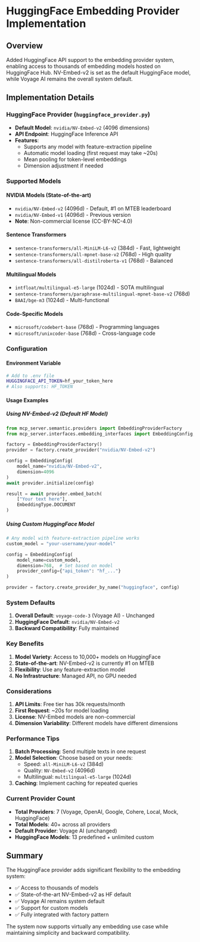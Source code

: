 # HuggingFace Embedding Provider Implementation

## Overview
Added HuggingFace API support to the embedding provider system, enabling access to thousands of embedding models hosted on HuggingFace Hub. NV-Embed-v2 is set as the default HuggingFace model, while Voyage AI remains the overall system default.

## Implementation Details

### HuggingFace Provider (`huggingface_provider.py`)
- **Default Model**: `nvidia/NV-Embed-v2` (4096 dimensions)
- **API Endpoint**: HuggingFace Inference API
- **Features**:
  - Supports any model with feature-extraction pipeline
  - Automatic model loading (first request may take ~20s)
  - Mean pooling for token-level embeddings
  - Dimension adjustment if needed

### Supported Models

#### NVIDIA Models (State-of-the-art)
- `nvidia/NV-Embed-v2` (4096d) - Default, #1 on MTEB leaderboard
- `nvidia/NV-Embed-v1` (4096d) - Previous version
- **Note**: Non-commercial license (CC-BY-NC-4.0)

#### Sentence Transformers
- `sentence-transformers/all-MiniLM-L6-v2` (384d) - Fast, lightweight
- `sentence-transformers/all-mpnet-base-v2` (768d) - High quality
- `sentence-transformers/all-distilroberta-v1` (768d) - Balanced

#### Multilingual Models
- `intfloat/multilingual-e5-large` (1024d) - SOTA multilingual
- `sentence-transformers/paraphrase-multilingual-mpnet-base-v2` (768d)
- `BAAI/bge-m3` (1024d) - Multi-functional

#### Code-Specific Models
- `microsoft/codebert-base` (768d) - Programming languages
- `microsoft/unixcoder-base` (768d) - Cross-language code

### Configuration

#### Environment Variable
```bash
# Add to .env file
HUGGINGFACE_API_TOKEN=hf_your_token_here
# Also supports: HF_TOKEN
```

#### Usage Examples

##### Using NV-Embed-v2 (Default HF Model)
```python
from mcp_server.semantic.providers import EmbeddingProviderFactory
from mcp_server.interfaces.embedding_interfaces import EmbeddingConfig, EmbeddingType

factory = EmbeddingProviderFactory()
provider = factory.create_provider("nvidia/NV-Embed-v2")

config = EmbeddingConfig(
    model_name="nvidia/NV-Embed-v2",
    dimension=4096
)
await provider.initialize(config)

result = await provider.embed_batch(
    ["Your text here"],
    EmbeddingType.DOCUMENT
)
```

##### Using Custom HuggingFace Model
```python
# Any model with feature-extraction pipeline works
custom_model = "your-username/your-model"

config = EmbeddingConfig(
    model_name=custom_model,
    dimension=768,  # Set based on model
    provider_config={"api_token": "hf_..."}
)

provider = factory.create_provider_by_name("huggingface", config)
```

### System Defaults

1. **Overall Default**: `voyage-code-3` (Voyage AI) - Unchanged
2. **HuggingFace Default**: `nvidia/NV-Embed-v2`
3. **Backward Compatibility**: Fully maintained

### Key Benefits

1. **Model Variety**: Access to 10,000+ models on HuggingFace
2. **State-of-the-art**: NV-Embed-v2 is currently #1 on MTEB
3. **Flexibility**: Use any feature-extraction model
4. **No Infrastructure**: Managed API, no GPU needed

### Considerations

1. **API Limits**: Free tier has 30k requests/month
2. **First Request**: ~20s for model loading
3. **License**: NV-Embed models are non-commercial
4. **Dimension Variability**: Different models have different dimensions

### Performance Tips

1. **Batch Processing**: Send multiple texts in one request
2. **Model Selection**: Choose based on your needs:
   - Speed: `all-MiniLM-L6-v2` (384d)
   - Quality: `NV-Embed-v2` (4096d)
   - Multilingual: `multilingual-e5-large` (1024d)
3. **Caching**: Implement caching for repeated queries

### Current Provider Count

- **Total Providers**: 7 (Voyage, OpenAI, Google, Cohere, Local, Mock, HuggingFace)
- **Total Models**: 40+ across all providers
- **Default Provider**: Voyage AI (unchanged)
- **HuggingFace Models**: 13 predefined + unlimited custom

## Summary

The HuggingFace provider adds significant flexibility to the embedding system:
- ✅ Access to thousands of models
- ✅ State-of-the-art NV-Embed-v2 as HF default
- ✅ Voyage AI remains system default
- ✅ Support for custom models
- ✅ Fully integrated with factory pattern

The system now supports virtually any embedding use case while maintaining simplicity and backward compatibility.